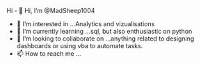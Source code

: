 Hi - 👋 Hi, I’m @MadSheep1004
- 👀 I’m interested in ...Analytics and vizualisations
- 🌱 I’m currently learning ...sql, but also enthusiastic on python
- 💞️ I’m looking to collaborate on ...anything related to designing dashboards or using vba to automate tasks.
- 📫 How to reach me ...

<!---
MadSheep1004/MadSheep1004 is a ✨ special ✨ repository because its `README.md` (this file) appears on your GitHub profile.
You can click the Preview link to take a look at your changes.
--->
